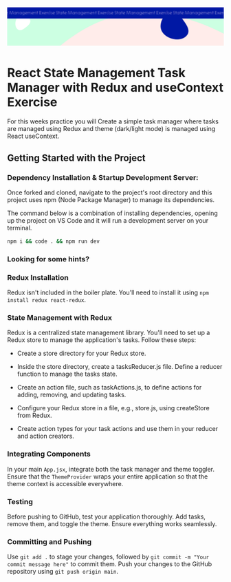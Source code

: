 <h1 align="center">
  <a href="">
    <img src="./src/assets/state-management.svg" alt="Boiler Plate">
  </a>
</h1>

# React State Management Task Manager with Redux and useContext Exercise

For this weeks practice you will Create a simple task manager where tasks are managed using Redux and theme (dark/light mode) is managed using React useContext.

## Getting Started with the Project

### Dependency Installation & Startup Development Server:

Once forked and cloned, navigate to the project's root directory and this project uses npm (Node Package Manager) to manage its dependencies.

The command below is a combination of installing dependencies, opening up the project on VS Code and it will run a development server on your terminal.

```bash
npm i && code . && npm run dev
```

### Looking for some hints?

### Redux Installation

Redux isn't included in the boiler plate. You'll need to install it using `npm install redux react-redux`.

### State Management with Redux

Redux is a centralized state management library. You'll need to set up a Redux store to manage the application's tasks. Follow these steps:

- Create a store directory for your Redux store.

- Inside the store directory, create a tasksReducer.js file. Define a reducer function to manage the tasks state.

- Create an action file, such as taskActions.js, to define actions for adding, removing, and updating tasks.

- Configure your Redux store in a file, e.g., store.js, using createStore from Redux.

- Create action types for your task actions and use them in your reducer and action creators.

### Integrating Components

In your main `App.jsx`, integrate both the task manager and theme toggler. 
Ensure that the `ThemeProvider` wraps your entire application so that the theme context is accessible everywhere.

### Testing

Before pushing to GitHub, test your application thoroughly. Add tasks, remove them, and toggle the theme. Ensure everything works seamlessly.

### Committing and Pushing

Use `git add .` to stage your changes, followed by `git commit -m "Your commit message here"` to commit them.
Push your changes to the GitHub repository using `git push origin main`.
